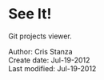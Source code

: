 See It!
=======

Git projects viewer.


Author: Cris Stanza  
Create date: Jul-19-2012  
Last modified: Jul-19-2012
